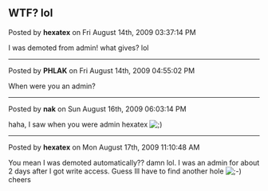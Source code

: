 ## WTF? lol
Posted by **hexatex** on Fri August 14th, 2009 03:37:14 PM

I was demoted from admin! what gives? lol

--------------------------------------------------------------------------------

Posted by **PHLAK** on Fri August 14th, 2009 04:55:02 PM

When were you an admin?

--------------------------------------------------------------------------------

Posted by **nak** on Sun August 16th, 2009 06:03:14 PM

haha, I saw when you were admin hexatex <!-- s;) --><img src="{SMILIES_PATH}/icon_e_wink.gif" alt=";)" title="Wink" /><!-- s;) -->

--------------------------------------------------------------------------------

Posted by **hexatex** on Mon August 17th, 2009 11:10:48 AM

You mean I was demoted automatically?? damn lol. I was an admin for about 2 days after I got write access. Guess Ill have to find another hole <!-- s;-) --><img src="{SMILIES_PATH}/icon_e_wink.gif" alt=";-)" title="Wink" /><!-- s;-) --> 
cheers
